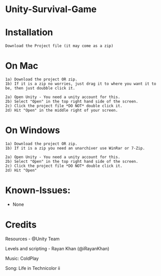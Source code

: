 # Unity-Survival-Game

# Installation
```
Download the Project file (it may come as a zip)
```

# On Mac
```
1a) Download the project OR zip. 
1b) If it is a zip no worries, just drag it to where you want it to be, then just doubble click it.

2a) Open Unity - You need a unity account for this.
2b) Select "Open" in the top right hand side of the screen. 
2c) Click the project file *DO NOT* double click it.
2d) Hit "Open" in the middle right of your screen.
```

# On Windows
```
1a) Download the project OR zip. 
1b) If it is a zip you need an unarchiver use WinRar or 7-Zip.

2a) Open Unity - You need a unity account for this.
2b) Select "Open" in the top right hand side of the screen. 
2c) Click the project file *DO NOT* double click it.
2d) Hit "Open"
```
# Known-Issues:
- None

# Credits

Resources - @Unity Team

Levels and scripting - Rayan Khan (@iRayanKhan)

Music: ColdPlay

Song: Life in Technicolor ii

